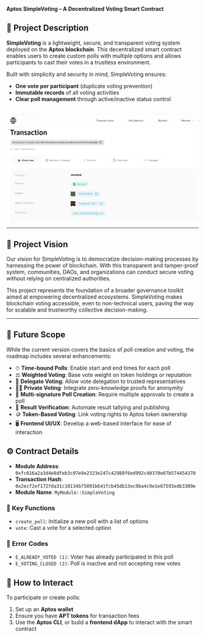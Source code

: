 **Aptos SimpleVoting – A Decentralized Voting Smart Contract**

## 📄 Project Description  
**SimpleVoting** is a lightweight, secure, and transparent voting system deployed on the **Aptos blockchain**. This decentralized smart contract enables users to create custom polls with multiple options and allows participants to cast their votes in a trustless environment. 

Built with simplicity and security in mind, SimpleVoting ensures:
- **One vote per participant** (duplicate voting prevention)
- **Immutable records** of all voting activities
- **Clear poll management** through active/inactive status control

##
![Transaction image](aptosSs.jpg)


---

## 🎯 Project Vision  
Our vision for SimpleVoting is to democratize decision-making processes by harnessing the power of blockchain. With this transparent and tamper-proof system, communities, DAOs, and organizations can conduct secure voting without relying on centralized authorities.

This project represents the foundation of a broader governance toolkit aimed at empowering decentralized ecosystems. SimpleVoting makes blockchain voting accessible, even to non-technical users, paving the way for scalable and trustworthy collective decision-making.

---

## 🔮 Future Scope  
While the current version covers the basics of poll creation and voting, the roadmap includes several enhancements:

- ⏱ **Time-bound Polls**: Enable start and end times for each poll  
- ⚖️ **Weighted Voting**: Base vote weight on token holdings or reputation  
- 👥 **Delegate Voting**: Allow vote delegation to trusted representatives  
- 🕵️‍♂️ **Private Voting**: Integrate zero-knowledge proofs for anonymity  
- 🔐 **Multi-signature Poll Creation**: Require multiple approvals to create a poll  
- 📢 **Result Verification**: Automate result tallying and publishing  
- 🪙 **Token-Based Voting**: Link voting rights to Aptos token ownership  
- 🖥 **Frontend UI/UX**: Develop a web-based interface for ease of interaction



## ⚙️ Contract Details  
- **Module Address**: `0xfc616a2a3d4e8dfeb3c97e9e2323e247c42988f6ed992c40370e07b574454370`  
- **Transaction Hash**: `0x2ecf2ef172fda31c10134b75891b641fcb45db13ec9ba4c9e1e67593edb3309e`  
- **Module Name**: `MyModule::SimpleVoting`  

### 🔑 Key Functions  
- `create_poll`: Initialize a new poll with a list of options  
- `vote`: Cast a vote for a selected option  

### 🚫 Error Codes  
- `E_ALREADY_VOTED (1)`: Voter has already participated in this poll  
- `E_VOTING_CLOSED (2)`: Poll is inactive and not accepting new votes  



## 🧪 How to Interact  
To participate or create polls:  
1. Set up an **Aptos wallet**  
2. Ensure you have **APT tokens** for transaction fees  
3. Use the **Aptos CLI**, or build a **frontend dApp** to interact with the smart contract
